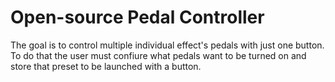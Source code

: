 # Open-source Pedal Controller

The goal is to control multiple individual effect's pedals with just one button. To do that the user must confiure what pedals want to be turned on and store that preset to be launched with a button.